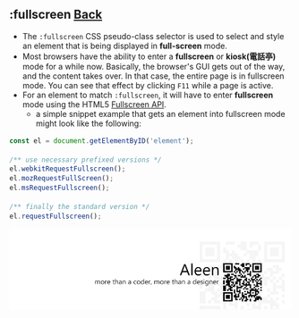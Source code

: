 ## :fullscreen [**Back**](./../pseudoClass.md)

- The `:fullscreen` CSS pseudo-class selector is used to select and style an element that is being displayed in **full-screen** mode.
- Most browsers have the ability to enter a **fullscreen** or **kiosk(電話亭)** mode for a while now. Basically, the browser's GUI gets out of the way, and the content takes over. In that case, the entire page is in fullscreen mode. You can see that effect by clicking `F11` while a page is active.
- For an element to match `:fullscreen`, it will have to enter **fullscreen** mode using the HTML5 [Fullscreen API](https://dvcs.w3.org/hg/fullscreen/raw-file/tip/Overview.html).
    - a simple snippet example that gets an element into fullscreen mode might look like the following:

```js
const el = document.getElementByID('element');

/** use necessary prefixed versions */
el.webkitRequestFullscreen();
el.mozRequestFullScreen();
el.msRequestFullscreen();

/** finally the standard version */
el.requestFullscreen();
```


<a href="http://aleen42.github.io/" target="_blank" ><img src="./../../../pic/tail.gif"></a>